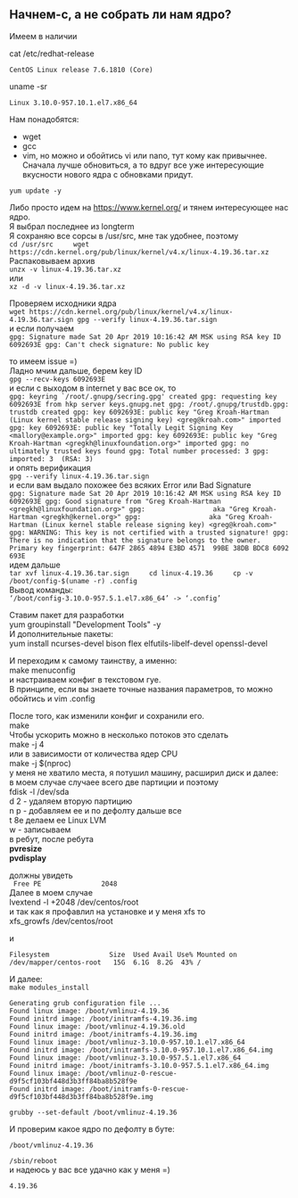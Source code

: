 ## Начнем-с, а не собрать ли нам ядро?    
Имеем в наличии    

cat /etc/redhat-release    

 ``` CentOS Linux release 7.6.1810 (Core) ```

uname -sr    

``` Linux 3.10.0-957.10.1.el7.x86_64 ```    

Нам понадобятся:    

* wget    
* gcc    
* vim, но  можно и обойтись vi  или nano, тут кому как привычнее.    
Сначала лучше обновиться, а то вдруг все уже интересующие вкусности нового ядра с обновками придут.    

``yum update -y``    

Либо просто идем на https://www.kernel.org/ и тянем интересующее нас ядро.    
Я выбрал последнее из longterm    
Я сохраняю все сорсы в /usr/src, мне так удобнее, поэтому    
``cd /usr/src    
wget https://cdn.kernel.org/pub/linux/kernel/v4.x/linux-4.19.36.tar.xz``    
Распаковываем архив    
``unzx -v linux-4.19.36.tar.xz``    
или    
``xz -d -v linux-4.19.36.tar.xz``

Проверяем исходники ядра    
``wget https://cdn.kernel.org/pub/linux/kernel/v4.x/linux-4.19.36.tar.sign
gpg --verify linux-4.19.36.tar.sign``    
и если получаем    
``gpg: Signature made Sat 20 Apr 2019 10:16:42 AM MSK using RSA key ID 6092693E
gpg: Can't check signature: No public key``    

то имеем issue =)    
Ладно мчим дальше, берем key ID    
``gpg --recv-keys 6092693E``    
и если с выходом в internet у вас все ок, то    
``gpg: keyring `/root/.gnupg/secring.gpg' created
gpg: requesting key 6092693E from hkp server keys.gnupg.net
gpg: /root/.gnupg/trustdb.gpg: trustdb created
gpg: key 6092693E: public key "Greg Kroah-Hartman (Linux kernel stable release signing key) <greg@kroah.com>" imported
gpg: key 6092693E: public key "Totally Legit Signing Key <mallory@example.org>" imported
gpg: key 6092693E: public key "Greg Kroah-Hartman <gregkh@linuxfoundation.org>" imported
gpg: no ultimately trusted keys found
gpg: Total number processed: 3
gpg:               imported: 3  (RSA: 3)
``    
 и опять верификация    
``gpg --verify linux-4.19.36.tar.sign``    
и если вам выдало похожее без всяких Error или Bad Signature    
``gpg: Signature made Sat 20 Apr 2019 10:16:42 AM MSK using RSA key ID 6092693E
gpg: Good signature from "Greg Kroah-Hartman <gregkh@linuxfoundation.org>"
gpg:                 aka "Greg Kroah-Hartman <gregkh@kernel.org>"
gpg:                 aka "Greg Kroah-Hartman (Linux kernel stable release signing key) <greg@kroah.com>"
gpg: WARNING: This key is not certified with a trusted signature!
gpg:          There is no indication that the signature belongs to the owner.
Primary key fingerprint: 647F 2865 4894 E3BD 4571  99BE 38DB BDC8 6092 693E
``    
идем дальше    
 ``tar xvf linux-4.19.36.tar.sign    
  cd linux-4.19.36    
  cp -v /boot/config-$(uname -r) .config``        
Вывод команды:    
 ```‘/boot/config-3.10.0-957.5.1.el7.x86_64’ -> ‘.config’```    

Ставим  пакет для разработки    
yum groupinstall "Development Tools" -y    
И дополнительные пакеты:    
yum install ncurses-devel bison flex elfutils-libelf-devel openssl-devel    

И переходим к самому таинству, а именно:    
 make menuconfig    
 и настраиваем конфиг в текстовом гуе.    
В принципе, если вы знаете точные названия параметров, то можно обойтись и vim .config    

После того, как изменили конфиг и сохранили его.    
make    
Чтобы ускорить можно в несколько потоков это сделать    
make -j 4    
или в зависимости от количества ядер CPU    
make -j $(nproc)    
у меня не хватило места, я потушил машину, расширил диск и далее:    
в моем случае случаее всего две партиции и поэтому    
fdisk -l /dev/sda    
d 2 - удаляем вторую партицию    
n p - добавляем ее  и по дефолту дальше все    
t 8e  делаем ее Linux LVM    
w - записываем    
в ребут, после ребута    
**pvresize**    
**pvdisplay**    

должны увидеть    
``` Free PE               2048```    
Далее в моем случае    
lvextend -l +2048 /dev/centos/root    
и так как я профавлил на установке и у меня xfs то    
 xfs_growfs /dev/centos/root    

и    

```df -h
Filesystem               Size  Used Avail Use% Mounted on
/dev/mapper/centos-root   15G  6.1G  8.2G  43% /
```    
И далее:    
```make modules_install ```
```grub2-mkconfig -o /boot/grub2/grub.cfg
Generating grub configuration file ...
Found linux image: /boot/vmlinuz-4.19.36
Found initrd image: /boot/initramfs-4.19.36.img
Found linux image: /boot/vmlinuz-4.19.36.old
Found initrd image: /boot/initramfs-4.19.36.img
Found linux image: /boot/vmlinuz-3.10.0-957.10.1.el7.x86_64
Found initrd image: /boot/initramfs-3.10.0-957.10.1.el7.x86_64.img
Found linux image: /boot/vmlinuz-3.10.0-957.5.1.el7.x86_64
Found initrd image: /boot/initramfs-3.10.0-957.5.1.el7.x86_64.img
Found linux image: /boot/vmlinuz-0-rescue-d9f5cf103bf448d3b3ff84ba8b528f9e
Found initrd image: /boot/initramfs-0-rescue-d9f5cf103bf448d3b3ff84ba8b528f9e.img
```
```grubby --set-default /boot/vmlinuz-4.19.36```    


И проверим какое ядро по дефолту в буте:    
```# grubby --default-kernel
/boot/vmlinuz-4.19.36
```
```/sbin/reboot```    
и надеюсь у вас все удачно как у меня =)    
```[mikelog@localhost ~]$ uname -r
4.19.36
```
